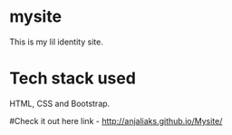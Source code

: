 # mysite
This is my lil identity site.

# Tech stack used
HTML, CSS and Bootstrap.

#Check it out here
link - http://anjaliaks.github.io/Mysite/

